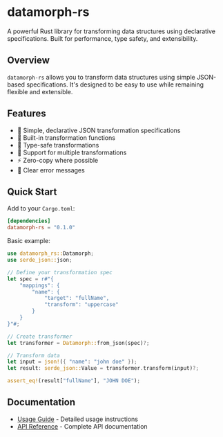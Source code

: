 # datamorph-rs
A powerful Rust library for transforming data structures using declarative specifications. Built for performance, type safety, and extensibility.

## Overview

`datamorph-rs` allows you to transform data structures using simple JSON-based specifications. It's designed to be easy to use while remaining flexible and extensible.

## Features

- 🚀 Simple, declarative JSON transformation specifications
- 🔧 Built-in transformation functions
- 🎯 Type-safe transformations
- 🔄 Support for multiple transformations
- ⚡ Zero-copy where possible
- 📝 Clear error messages

## Quick Start

Add to your `Cargo.toml`:
```toml
[dependencies]
datamorph-rs = "0.1.0"
```

Basic example:
```rust
use datamorph_rs::Datamorph;
use serde_json::json;

// Define your transformation spec
let spec = r#"{
    "mappings": {
        "name": {
            "target": "fullName",
            "transform": "uppercase"
        }
    }
}"#;

// Create transformer
let transformer = Datamorph::from_json(spec)?;

// Transform data
let input = json!({ "name": "john doe" });
let result: serde_json::Value = transformer.transform(input)?;

assert_eq!(result["fullName"], "JOHN DOE");
```

## Documentation

- [Usage Guide](usage.md) - Detailed usage instructions
- [API Reference](reference.md) - Complete API documentation
